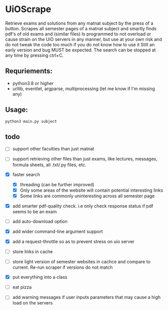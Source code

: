 # UiOScrape
Retrieve exams and solutions from any matnat subject by the press of a button.
Scrapes all semester pages of a matnat subject and smartly finds pdf's of old exams and (similar files)
Is programmed to not overload or cause strain on the UiO servers in any manner, but use at your own risk and do not tweak the code too much if you do not know how to use it
Still an early version and bug MUST be expected.
The search can be stopped at any time by pressing ctrl+C.

## Requriements:
* python3.8 or higher
* urllib, eventlet, argparse, multiprocessing (let me know if I'm missing any)
## Usage:
`python3 main.py subject`


## todo
- [ ] support other faculties than just matnat
- [ ] support retrieving other files than just exams, like lectures, messages, formula sheets, all .txt/.py files, etc. 
- [x] faster search
    - [x] threading (can be further improved)
    - [x] Only some areas of the website will contain potential interesting links
    - [x] Some links are commonly uninteresting across all semester page
- [x] add smarter pdf-quality check. i.e only check response status if pdf seems to be an exam
- [ ] add auto-download option
- [x] add wider command-line argument support
- [x] add a request-throttle so as to prevent stress on uio server
- [ ] store links in cache
- [ ] store light version of semester websites in cachce and compare to current. Re-run scraper if versions do not match
- [x] put everything into a class
- [ ] eat pizza
- [ ] add warning messages if user inputs parameters that may cause a high load on the servers


